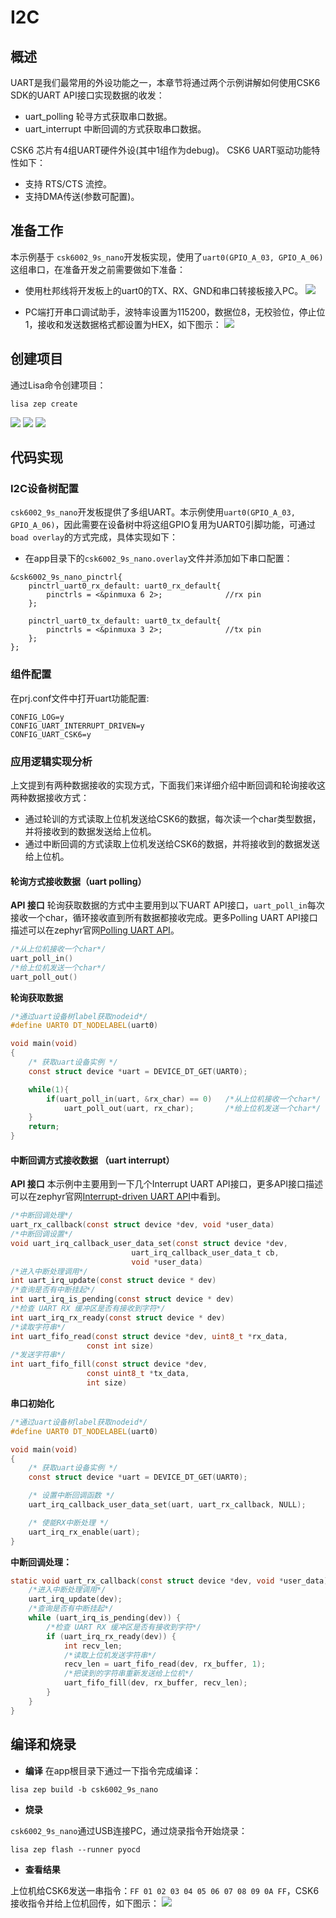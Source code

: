 # I2C

## 概述
UART是我们最常用的外设功能之一，本章节将通过两个示例讲解如何使用CSK6 SDK的UART API接口实现数据的收发：
- uart_polling 轮寻方式获取串口数据。
- uart_interrupt 中断回调的方式获取串口数据。

CSK6 芯片有4组UART硬件外设(其中1组作为debug)。
CSK6 UART驱动功能特性如下：
- 支持 RTS/CTS 流控。
- 支持DMA传送(参数可配置)。

## 准备工作
本示例基于 `csk6002_9s_nano`开发板实现，使用了`uart0(GPIO_A_03, GPIO_A_06)`这组串口，在准备开发之前需要做如下准备：
- 使用杜邦线将开发板上的uart0的TX、RX、GND和串口转接板接入PC。
![](./files/uart_pin_conect.png)

- PC端打开串口调试助手，波特率设置为115200，数据位8，无校验位，停止位1，接收和发送数据格式都设置为HEX，如下图示：
![](./files/uart_01.png)

## 创建项目
通过Lisa命令创建项目：
```
lisa zep create
```
![](./files/uart_create01.png)
![](./files/uart_create02.png)
![](./files/uart_create03.png)

## 代码实现
### I2C设备树配置
`csk6002_9s_nano`开发板提供了多组UART。本示例使用`uart0(GPIO_A_03, GPIO_A_06)`，因此需要在设备树中将这组GPIO复用为UART0引脚功能，可通过`boad overlay`的方式完成，具体实现如下：
- 在app目录下的`csk6002_9s_nano.overlay`文件并添加如下串口配置：
```
&csk6002_9s_nano_pinctrl{
    pinctrl_uart0_rx_default: uart0_rx_default{
        pinctrls = <&pinmuxa 6 2>;              //rx pin
    };
    
    pinctrl_uart0_tx_default: uart0_tx_default{
        pinctrls = <&pinmuxa 3 2>;              //tx pin
    };
};
```
### 组件配置
在prj.conf文件中打开uart功能配置:
```
CONFIG_LOG=y
CONFIG_UART_INTERRUPT_DRIVEN=y
CONFIG_UART_CSK6=y
```
### 应用逻辑实现分析
上文提到有两种数据接收的实现方式，下面我们来详细介绍中断回调和轮询接收这两种数据接收方式：  
- 通过轮训的方式读取上位机发送给CSK6的数据，每次读一个char类型数据，并将接收到的数据发送给上位机。
- 通过中断回调的方式读取上位机发送给CSK6的数据，并将接收到的数据发送给上位机。

#### 轮询方式接收数据（uart polling）
**API 接口**
轮询获取数据的方式中主要用到以下UART API接口，`uart_poll_in`每次接收一个char，循环接收直到所有数据都接收完成。更多Polling UART API接口描述可以在zephyr官网[Polling UART API](https://docs.zephyrproject.org/latest/doxygen/html/group__uart__polling.html)。
```C
/*从上位机接收一个char*/
uart_poll_in()
/*给上位机发送一个char*/
uart_poll_out()
```

**轮询获取数据**
```C
/*通过uart设备树label获取nodeid*/
#define UART0 DT_NODELABEL(uart0)

void main(void)
{
	/* 获取uart设备实例 */
	const struct device *uart = DEVICE_DT_GET(UART0);

	while(1){
		if(uart_poll_in(uart, &rx_char) == 0)	/*从上位机接收一个char*/
			uart_poll_out(uart, rx_char);		/*给上位机发送一个char*/
	}
	return;
}
```
#### 中断回调方式接收数据 （uart interrupt）
**API 接口**
本示例中主要用到一下几个Interrupt UART API接口，更多API接口描述可以在zephyr官网[Interrupt-driven UART API](https://docs.zephyrproject.org/latest/doxygen/html/group__uart__interrupt.html)中看到。
```C
/*中断回调处理*/
uart_rx_callback(const struct device *dev, void *user_data)
/*中断回调设置*/
void uart_irq_callback_user_data_set(const struct device *dev,
						   uart_irq_callback_user_data_t cb,
						   void *user_data)
/*进入中断处理调用*/
int uart_irq_update(const struct device * dev)
/*查询是否有中断挂起*/
int uart_irq_is_pending(const struct device * dev)
/*检查 UART RX 缓冲区是否有接收到字符*/
int uart_irq_rx_ready(const struct device * dev)
/*读取字符串*/
int uart_fifo_read(const struct device *dev, uint8_t *rx_data,
				 const int size)
/*发送字符串*/
int uart_fifo_fill(const struct device *dev,
				 const uint8_t *tx_data,
				 int size)
```
**串口初始化**
```C
/*通过uart设备树label获取nodeid*/
#define UART0 DT_NODELABEL(uart0)

void main(void)
{
	/* 获取uart设备实例 */
    const struct device *uart = DEVICE_DT_GET(UART0);

	/* 设置中断回调函数 */
	uart_irq_callback_user_data_set(uart, uart_rx_callback, NULL);

	/* 使能RX中断处理 */
	uart_irq_rx_enable(uart);
}
```
**中断回调处理：**
```C
static void uart_rx_callback(const struct device *dev, void *user_data){
    /*进入中断处理调用*/
    uart_irq_update(dev);
    /*查询是否有中断挂起*/					
    while (uart_irq_is_pending(dev)) {
        /*检查 UART RX 缓冲区是否有接收到字符*/
        if (uart_irq_rx_ready(dev)) {
            int recv_len;
            /*读取上位机发送字符串*/
            recv_len = uart_fifo_read(dev, rx_buffer, 1);
            /*把读到的字符串重新发送给上位机*/
            uart_fifo_fill(dev, rx_buffer, recv_len);
        }
    }
}
```

## 编译和烧录
- **编译**
在app根目录下通过一下指令完成编译：
```
lisa zep build -b csk6002_9s_nano
```
- **烧录**   

`csk6002_9s_nano`通过USB连接PC，通过烧录指令开始烧录：
```
lisa zep flash --runner pyocd
```
- **查看结果**  

上位机给CSK6发送一串指令：`FF 01 02 03 04 05 06 07 08 09 0A FF`，CSK6接收指令并给上位机回传，如下图示：
![](./files/uart_result.png)